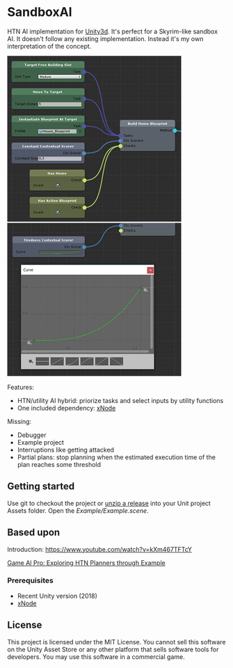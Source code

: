 # SandboxAI
HTN AI implementation for [Unity3d](https://unity3d.com). It's perfect for a Skyrim-like sandbox AI. It doesn't follow any existing implementation. Instead it's
my own interpretation of the concept. 

![Example Graph](Docs/ExampleGraph.jpg)
![Example Scorer](Docs/ExampleScorer.jpg)

Features:
- HTN/utility AI hybrid: priorize tasks and select inputs by utility functions
- One included dependency: [xNode](https://github.com/Siccity/xNode)

Missing:
- Debugger
- Example project
- Interruptions like getting attacked
- Partial plans: stop planning when the estimated execution time of the plan reaches some threshold

## Getting started
Use git to checkout the project or [unzip a release](https://github.com/SirPolly/SandboxAI/releases) into your Unit project Assets folder. Open the *Example/Example.scene*.

## Based upon
Introduction: https://www.youtube.com/watch?v=kXm467TFTcY

[Game AI Pro: Exploring HTN Planners through Example](http://www.gameaipro.com/GameAIPro/GameAIPro_Chapter12_Exploring_HTN_Planners_through_Example.pdf)

### Prerequisites
- Recent Unity version (2018)
- [xNode](https://github.com/Siccity/xNode)

## License
This project is licensed under the MIT License. You cannot sell this software on the Unity Asset Store or any other platform that sells software tools for developers. You may use this software in a commercial game.
